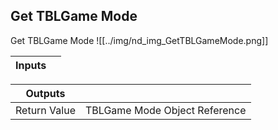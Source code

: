 ## Get TBLGame Mode
Get TBLGame Mode
![[../img/nd_img_GetTBLGameMode.png]]

|Inputs||
|--|--|

|Outputs||
|--|--|
| Return Value | TBLGame Mode Object Reference |
